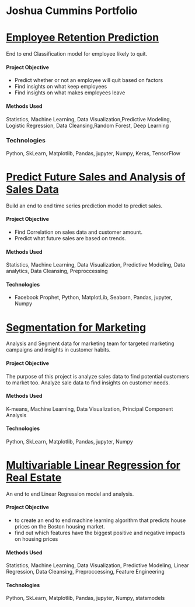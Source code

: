 # Joshua Cummins Portfolio

# [Employee Retention Prediction](https://github.com/JoshuaCummins/Data-Science-and-Machine-Learning-Projects/tree/master/Employee%20Retention%20Prediction)
End to end Classification model for employee likely to quit.
#### Project Objective
- Predict whether or not an employee will quit based on factors
- Find insights on what keep employees 
- Find insights on what makes employees leave
 
 #### Methods Used
 Statistics, Machine Learning, Data Visualization,Predictive Modeling,
 Logistic Regression, Data Cleansing,Random Forest, Deep Learning

### Technologies 
 Python, SkLearn, Matplotlib,  Pandas, jupyter, Numpy, Keras, TensorFlow

# [Predict Future Sales and Analysis of Sales Data](https://github.com/JoshuaCummins/Data-Science-and-Machine-Learning-Projects/tree/master/Predict%20Future%20Sales%20and%20Analysis%20Sales%20data)
Build an end to end time series prediction model to predict sales.

#### Project Objective
- Find Correlation on sales data and customer amount.
- Predict what future sales are based on trends.

#### Methods Used
 Statistics, Machine Learning, Data Visualization, Predictive Modeling,
 Data analytics, Data Cleansing, Preproccessing
 

#### Technologies
* Facebook Prophet, Python, MatplotLib, Seaborn, Pandas, jupyter, Numpy

# [Segmentation for Marketing](https://github.com/JoshuaCummins/Data-Science-and-Machine-Learning-Projects/tree/master/Segmentation%20for%20Marketing)
Analysis and Segment data for marketing team for targeted marketing campaigns and insights in customer habits.


#### Project Objective
The purpose of this project is analyze sales data to find potential customers to market too.
Analyze sale data to find insights on customer needs.

#### Methods Used
 K-means, Machine Learning, Data Visualization, Principal Component Analysis
 
#### Technologies
Python, SkLearn, Matplotlib,  Pandas, jupyter, Numpy

# [Multivariable Linear Regression for Real Estate](https://github.com/JoshuaCummins/Data-Science-and-Machine-Learning-Projects/tree/master/Multivariable%20Linear%20Regression%20Real%20Estate)
An end to end Linear Regression model and analysis. 

#### Project Objective
- to create an end to end machine learning algorithm that predicts house prices on the Boston housing market.
- find out which features have the biggest positive and negative impacts on housing prices

#### Methods Used
 Statistics, Machine Learning, Data Visualization, Predictive Modeling,
 Linear Regression, Data Cleansing, Preproccessing, Feature Engineering
 
#### Technologies
Python, SkLearn, Matplotlib,  Pandas, jupyter, Numpy, statsmodels
